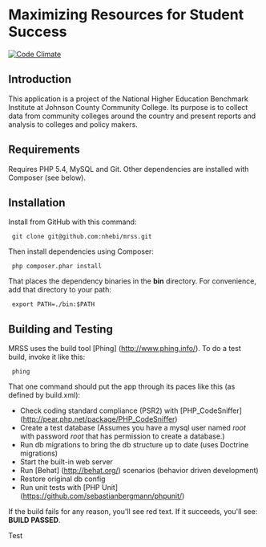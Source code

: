 Maximizing Resources for Student Success
=======================

[![Code Climate](https://codeclimate.com/repos/54700e03e30ba02e71015c4c/badges/e725155cb57a15822c2f/gpa.svg)](https://codeclimate.com/repos/54700e03e30ba02e71015c4c/feed)

Introduction
------------
This application is a project of the National Higher Education Benchmark Institute
 at Johnson County Community College. Its purpose is to collect data from community colleges around the
 country and present reports and analysis to colleges and policy makers.

Requirements
------------
Requires PHP 5.4, MySQL and Git. Other dependencies are installed with Composer (see
below).

Installation
------------
Install from GitHub with this command:

     git clone git@github.com:nhebi/mrss.git

Then install dependencies using Composer:
    
     php composer.phar install

That places the dependency binaries in the __bin__ directory. For convenience, add that directory to your path:

     export PATH=./bin:$PATH

Building and Testing
------------
MRSS uses the build tool [Phing] (http://www.phing.info/). To do a test build, invoke it like this:

     phing
     
That one command should put the app through its paces like this (as defined by build.xml):

+ Check coding standard compliance (PSR2) with [PHP_CodeSniffer] (http://pear.php.net/package/PHP_CodeSniffer)
+ Create a test database (Assumes you have a mysql user named _root_ with password _root_ that has permission to create a database.)
+ Run db migrations to bring the db structure up to date (uses Doctrine migrations)
+ Start the built-in web server
+ Run [Behat] (http://behat.org/) scenarios (behavior driven development)
+ Restore original db config
+ Run unit tests with [PHP Unit] (https://github.com/sebastianbergmann/phpunit/)

If the build fails for any reason, you'll see red text. If it succeeds,
you'll see: __BUILD PASSED__.

Test

